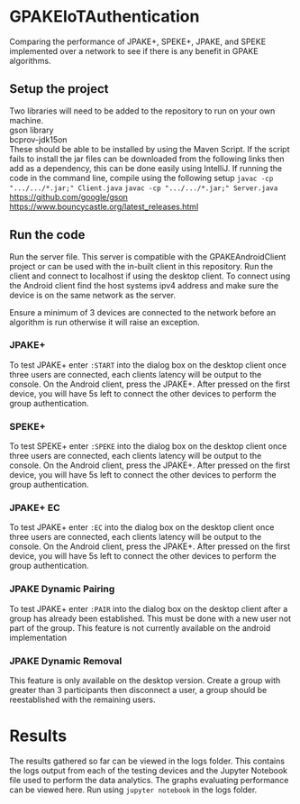 # GPAKEIoTAuthentication
Comparing the performance of JPAKE+, SPEKE+, JPAKE, and SPEKE implemented over a network to see if there is any benefit in GPAKE algorithms.

## Setup the project
Two libraries will need to be added to the repository to run on your own machine. <br/>
gson library <br/>
bcprov-jdk15on <br/>
These should be able to be installed by using the Maven Script. If the script fails to install the jar files can be downloaded from the following links then add as a dependency, this can be done easily using IntelliJ. If running the code in the command line, compile using the following setup 
`javac -cp ".../.../*.jar;" Client.java`
`javac -cp ".../.../*.jar;" Server.java`
https://github.com/google/gson <br/>
https://www.bouncycastle.org/latest_releases.html <br/>

## Run the code
Run the server file. This server is compatible with the GPAKEAndroidClient project or can be used with the in-built client in this repository.
Run the client and connect to localhost if using the desktop client.
To connect using the Android client find the host systems ipv4 address and make sure the device is on the same network as the server.

Ensure a minimum of 3 devices are connected to the network before an algorithm is run otherwise it will raise an exception.

### JPAKE+
To test JPAKE+ enter `:START` into the dialog box on the desktop client once three users are connected, each clients latency will be output to the console. On the Android client, press the JPAKE+. After pressed on the first device, you will have 5s left to connect the other devices to perform the group authentication.

### SPEKE+
To test SPEKE+ enter `:SPEKE` into the dialog box on the desktop client once three users are connected, each clients latency will be output to the console. On the Android client, press the JPAKE+. After pressed on the first device, you will have 5s left to connect the other devices to perform the group authentication.

### JPAKE+ EC
To test JPAKE+ enter `:EC` into the dialog box on the desktop client once three users are connected, each clients latency will be output to the console. On the Android client, press the JPAKE+. After pressed on the first device, you will have 5s left to connect the other devices to perform the group authentication.

### JPAKE Dynamic Pairing
To test JPAKE+ enter `:PAIR` into the dialog box on the desktop client after a group has already been established. This must be done with a new user not part of the group. This feature is not currently available on the android implementation

### JPAKE Dynamic Removal
This feature is only available on the desktop version. Create a group with greater than 3 participants then disconnect a user, a group should be reestablished with the remaining users. 

# Results
The results gathered so far can be viewed in the logs folder. This contains the logs output from each of the testing devices and the Jupyter Notebook file used to perform the data analytics. The graphs evaluating performance can be viewed here.
Run using `jupyter notebook` in the logs folder.
